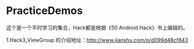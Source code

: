# PracticeDemos
这个是一个平时学习的集合，Hack都是根据《50 Android Hack》书上编辑的。

1.Hack3_ViewGroup 的介绍地址：http://www.jianshu.com/p/d099d48cf843
